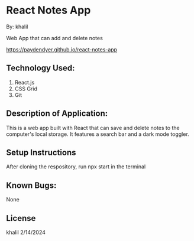 # React Notes App
By: khalil

Web App that can add and delete notes

https://paydendyer.github.io/react-notes-app
## Technology Used:
1. React.js
2. CSS Grid
3. Git

## Description of Application:
This is a web app built with React that can save and delete notes to the computer's local storage. It features a search bar and a dark mode toggler. 

## Setup Instructions
After cloning the respository, run npx start in the terminal

## Known Bugs:
None

## License
khalil 2/14/2024

